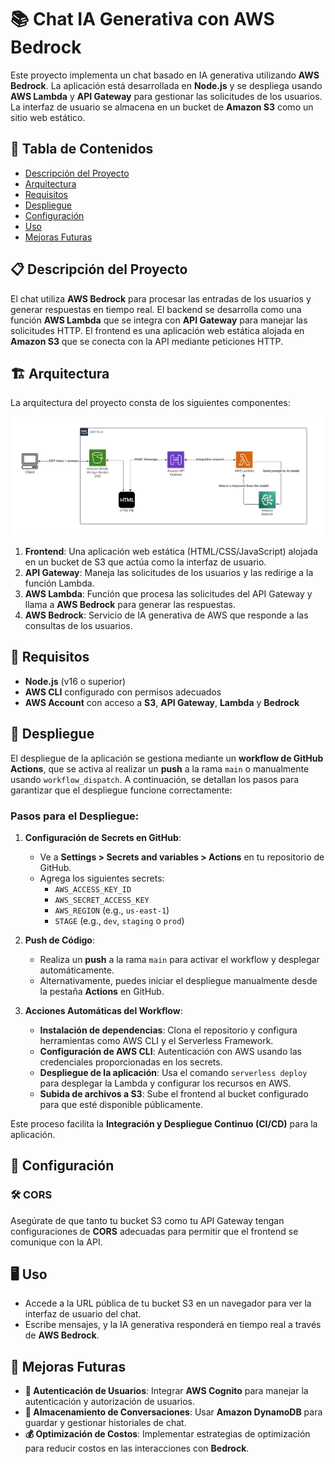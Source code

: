 # 📚 Chat IA Generativa con AWS Bedrock

Este proyecto implementa un chat basado en IA generativa utilizando **AWS Bedrock**. La aplicación está desarrollada en **Node.js** y se despliega usando **AWS Lambda** y **API Gateway** para gestionar las solicitudes de los usuarios. La interfaz de usuario se almacena en un bucket de **Amazon S3** como un sitio web estático.

## 📑 Tabla de Contenidos
- [Descripción del Proyecto](#📋-descripción-del-proyecto)
- [Arquitectura](#🏗️-arquitectura)
- [Requisitos](#📝-requisitos)
- [Despliegue](#🚀-despliegue)
- [Configuración](#🔧-configuración)
- [Uso](#🖥️-uso)
- [Mejoras Futuras](#🚀-mejoras-futuras)

## 📋 Descripción del Proyecto

El chat utiliza **AWS Bedrock** para procesar las entradas de los usuarios y generar respuestas en tiempo real. El backend se desarrolla como una función **AWS Lambda** que se integra con **API Gateway** para manejar las solicitudes HTTP. El frontend es una aplicación web estática alojada en **Amazon S3** que se conecta con la API mediante peticiones HTTP.

## 🏗️ Arquitectura

La arquitectura del proyecto consta de los siguientes componentes:

![Diagrama de arquitectura](genAI-architecture-diagram.png)

1. **Frontend**: Una aplicación web estática (HTML/CSS/JavaScript) alojada en un bucket de S3 que actúa como la interfaz de usuario.
2. **API Gateway**: Maneja las solicitudes de los usuarios y las redirige a la función Lambda.
3. **AWS Lambda**: Función que procesa las solicitudes del API Gateway y llama a **AWS Bedrock** para generar las respuestas.
4. **AWS Bedrock**: Servicio de IA generativa de AWS que responde a las consultas de los usuarios.

## 📝 Requisitos

- **Node.js** (v16 o superior)
- **AWS CLI** configurado con permisos adecuados
- **AWS Account** con acceso a **S3**, **API Gateway**, **Lambda** y **Bedrock**

## 🚀 Despliegue

El despliegue de la aplicación se gestiona mediante un **workflow de GitHub Actions**, que se activa al realizar un **push** a la rama `main` o manualmente usando `workflow_dispatch`. A continuación, se detallan los pasos para garantizar que el despliegue funcione correctamente:

### Pasos para el Despliegue:

1. **Configuración de Secrets en GitHub**:
   - Ve a **Settings > Secrets and variables > Actions** en tu repositorio de GitHub.
   - Agrega los siguientes secrets:
     - `AWS_ACCESS_KEY_ID`
     - `AWS_SECRET_ACCESS_KEY`
     - `AWS_REGION` (e.g., `us-east-1`)
     - `STAGE` (e.g., `dev`, `staging` o `prod`)

2. **Push de Código**:
   - Realiza un **push** a la rama `main` para activar el workflow y desplegar automáticamente.
   - Alternativamente, puedes iniciar el despliegue manualmente desde la pestaña **Actions** en GitHub.

3. **Acciones Automáticas del Workflow**:
   - **Instalación de dependencias**: Clona el repositorio y configura herramientas como AWS CLI y el Serverless Framework.
   - **Configuración de AWS CLI**: Autenticación con AWS usando las credenciales proporcionadas en los secrets.
   - **Despliegue de la aplicación**: Usa el comando `serverless deploy` para desplegar la Lambda y configurar los recursos en AWS.
   - **Subida de archivos a S3**: Sube el frontend al bucket configurado para que esté disponible públicamente.

Este proceso facilita la **Integración y Despliegue Continuo (CI/CD)** para la aplicación.

## 🔧 Configuración

### 🛠️ CORS

Asegúrate de que tanto tu bucket S3 como tu API Gateway tengan configuraciones de **CORS** adecuadas para permitir que el frontend se comunique con la API.

## 🖥️ Uso

- Accede a la URL pública de tu bucket S3 en un navegador para ver la interfaz de usuario del chat.
- Escribe mensajes, y la IA generativa responderá en tiempo real a través de **AWS Bedrock**.

## 🚀 Mejoras Futuras

- **🔑 Autenticación de Usuarios**: Integrar **AWS Cognito** para manejar la autenticación y autorización de usuarios.
- **💬 Almacenamiento de Conversaciones**: Usar **Amazon DynamoDB** para guardar y gestionar historiales de chat.
- **💰 Optimización de Costos**: Implementar estrategias de optimización para reducir costos en las interacciones con **Bedrock**.
